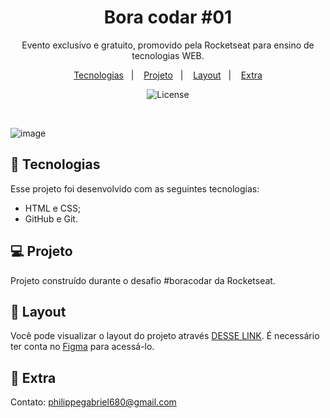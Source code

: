 <h1 align="center"> Bora codar #01 </h1>

<p align="center">
Evento exclusivo e gratuito, promovido pela Rocketseat para ensino de tecnologias WEB.
</p>

<p align="center">
  <a href="#-tecnologias">Tecnologias</a>&nbsp;&nbsp;&nbsp;|&nbsp;&nbsp;&nbsp;
  <a href="#-projeto">Projeto</a>&nbsp;&nbsp;&nbsp;|&nbsp;&nbsp;&nbsp;
  <a href="#-layout">Layout</a>&nbsp;&nbsp;&nbsp;|&nbsp;&nbsp;&nbsp;
  <a href="#memo-extra">Extra</a>
</p>

<p align="center">
  <img alt="License" src="https://img.shields.io/static/v1?label=license&message=MIT&color=49AA26&labelColor=000000">
</p>

<br>

![image](https://user-images.githubusercontent.com/111576636/214716977-ca9ebe89-eb0e-4104-9f61-667987ba9415.png)

## 🚀 Tecnologias

Esse projeto foi desenvolvido com as seguintes tecnologias:

- HTML e CSS;
- GitHub e Git.

## 💻 Projeto

Projeto construído durante o desafio #boracodar da Rocketseat.

## 🔖 Layout

Você pode visualizar o layout do projeto através [DESSE LINK](https://www.figma.com/file/1kc0nY0CQzcUkE8XD2a67H/%23boraCodar---Desafio-1-(Copy)). É necessário ter conta no [Figma](https://figma.com) para acessá-lo.

## :memo: Extra

Contato: philippegabriel680@gmail.com

